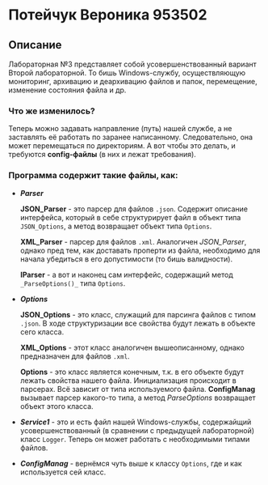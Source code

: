 # Потейчук Вероника 953502

## Описание
Лабораторная №3 представляет собой усовершенствованный вариант Второй лабораторной. То бишь Windows-службу, осуществляющую мониторинг, архивацию и деархивацию файлов и папок, перемещение, изменение состояния файла и др.

### Что же изменилось?
Теперь можно задавать направление (путь) нашей службе, а не заставлять её работать по заранее написанному. Следовательно, она может перемещаться по директориям. А вот чтобы это делать, и требуются __config-файлы__ (в них и лежат требования).

### Программа содержит такие файлы, как:

* ***_Parser_***
  
  __JSON_Parser__ - это парсер для файлов `.json`. Содержит описание интерфейса, который в себе структурирует файл в объект типа `JSON_Options`, а метод возвращает объект типа `Options`.
  
  __XML_Parser__ - парсер для файлов `.xml`. Аналогичен _JSON_Parser_, однако пред тем, как доставать проперти из файла, необходимо для начала убедиться в его допустимости (то бишь валидности).
  
  __IParser__ - а вот и наконец сам интерфейс, содержащий метод `_ParseOptions()_` типа `Options`.

* ***_Options_***

  __JSON_Options__ - это класс, служащий для парсинга файлов с типом `.json`. В ходе структуризации все свойства будут лежать в объекте сего класса.
  
  __XML_Options__ - этот класс аналогичен вышеописанному, однако предназначен для файлов `.xml`.
  
  __Options__ - это класс является конечным, т.к. в его объекте будут лежать свойства нашего файла. Инициализация происходит в парсерах. Всё зависит от типа используемого файла. __ConfigManag__ вызывает парсер какого-то типа, а метод _ParseOptions_ возвращает объект этого класса.
  
* ***_Service1_*** - это и есть файл нашей Windows-службы, содержайщий усовершенствованный (в сравнении с предыдущей лабораторной) класс `Logger`. Теперь он может работать с необходимыми типами файлов. 
  
* ***_ConfigManag_*** - вернёмся чуть выше к классу `Options`, где и как используется сей класс.
